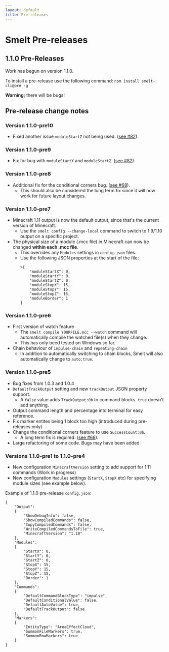 ```yaml
---
layout: default
title: Pre-releases
---
```


Smelt Pre-releases
==================

## 1.1.0 Pre-Releases

Work has begun on version 1.1.0.

To install a pre-release use the following command: `npm install smelt-cli@pre -g`

**Warning;** there will be bugs!

## Pre-release change notes

### Version 1.1.0-pre10

* Fixed another issue `moduleStartZ` not being used. ([see #82](https://github.com/GnaspGames/Smelt/issues/82)).

### Version 1.1.0-pre9

* Fix for bug with `moduleStartY` and `moduleStartZ`. ([see #82](https://github.com/GnaspGames/Smelt/issues/82)).

### Version 1.1.0-pre8

* Additional fix for the conditional corners bug. ([see #68](https://github.com/GnaspGames/Smelt/issues/68)).
    * This should also be considered the long term fix since it will now work for future layout changes.

### Version 1.1.0-pre7

* Minecraft 1.11 output is now the default output, since that's the current version of Minecraft. 
    * Use the `smelt config --change-local` command to switch to 1.9/1.10 output on a specific project.
* The physical size of a module (.mcc file) in Minecraft can now be changed **within each .mcc file**. 
    * This overrides any `Modules` settings in `config.json` files.
	* Use the following JSON properties at the start of the file:
		```
		>{
			"moduleStartX": 0,
			"moduleStartY": 0,
			"moduleStartZ": 0,
			"moduleStopX": 15,
			"moduleStopY": 15,
			"moduleStopZ": 15,
			"moduleBorder": 1
		}
		```

### Version 1.1.0-pre6

* First version of watch feature
    * The `smelt compile YOURFILE.mcc --watch` command will automatically compile the watched file(s) when they change.
	* This has only beed tested on Windows so far.
* Chain behaviour of `impulse-chain` and `repeating-chain`
    * In addition to automatically switching to chain blocks, Smelt will also automatically change to `auto:true`. 

### Version 1.1.0-pre5

* Bug fixes from 1.0.3 and 1.0.4 
* `DefaultTrackOutput` setting and new `trackOutput` JSON property support. 
    * A `false` value adds `TrackOutput:0b` to command blocks. `true` doesn't add anything.
* Output command length and percentage into terminal for easy reference.
* Fix marker entites being 1 block too high (introduced during pre-releases only)
* Change the conditional corners feature to use `SuccessCount:0b`.
    * A long term fix is required. ([see #68](https://github.com/GnaspGames/Smelt/issues/68)).
* Large refactoring of some code. Bugs may have been added.

### Versions 1.1.0-pre1 to 1.1.0-pre4

* New configuration `MinecraftVersion` setting to add support for 1.11 commands (Work in progress)
* New configuration `Modules` settings (`StartX`, `StopX` etc) for specifying module sizes (see example below).

Example of 1.1.0 pre-release `config.json`:

	{
		"Output":
		{
			"ShowDebugInfo": false,
			"ShowCompiledCommands": false,
			"CopyCompiledCommands": false,
			"WriteCompiledCommandsToFile": true,
			"MinecraftVersion": "1.10"
		},
		"Modules":
		{
			"StartX": 0,
			"StartY": 0,
			"StartZ": 0,
			"StopX": 15,
			"StopY": 15,
			"StopZ": 15,
			"Border": 1
		},
		"Commands":
		{
			"DefaultCommandBlockType": "impulse",
			"DefaultConditionalValue": false,
			"DefaultAutoValue": true,
			"DefaultTrackOutput": false
		},
		"Markers":
		{
			"EntityType": "AreaEffectCloud",
			"SummonFileMarkers": true,
			"SummonRowMarkers": true
		}
	}







